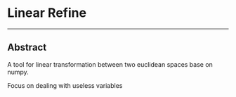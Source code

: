 # Linear Refine
---

## Abstract

A tool for linear transformation between two euclidean spaces base on numpy.

Focus on dealing with useless variables
